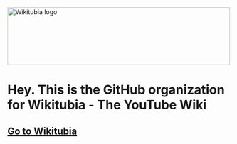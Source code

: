 <picture>
  <source media="(prefers-color-scheme: dark)" srcset="/profile/Wikitubia_dark.svg">
  <source media="(prefers-color-scheme: light)" srcset="/profile/Wikitubia_light.svg">
  <img alt="Wikitubia logo" width="500px"; height="130px">
</picture>

# Hey. This is the GitHub organization for Wikitubia - The YouTube Wiki


## [Go to Wikitubia](https://youtube.fandom.com)</big>
